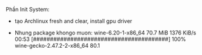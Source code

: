 Phần Init System:
- tạo Archlinux fresh and clear, install gpu driver



- Nhung package khongo muon:
wine-6.20-1-x86_64                           70.7 MiB  1376 KiB/s 00:53 [########################################] 100% wine-gecko-2.47.2-2-x86_64                   80.1 
